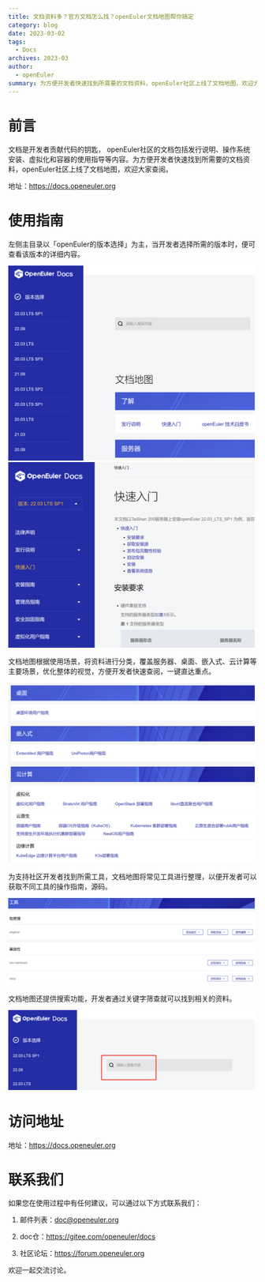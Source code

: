 ```yaml
---
title: 文档资料多？官方文档怎么找？openEuler文档地图帮你搞定
category: blog
date: 2023-03-02
tags:
  - Docs
archives: 2023-03
author:
  - openEuler
summary: 为方便开发者快速找到所需要的文档资料，openEuler社区上线了文档地图，欢迎大家查阅。
---
```





# **前言**

文档是开发者贡献代码的钥匙，
openEuler社区的文档包括发行说明、操作系统安装、虚拟化和容器的使用指导等内容。为方便开发者快速找到所需要的文档资料，openEuler社区上线了文档地图，欢迎大家查阅。

地址：https://docs.openeuler.org

# **使用指南**

左侧主目录以「openEuler的版本选择」为主，当开发者选择所需的版本时，便可查看该版本的详细内容。

<img src="./img/news/20230303-docs/media/image1.png" width="500" >

<img src="./img/news/20230303-docs/media/image2.png" width="500" >




文档地图根据使用场景，将资料进行分类，覆盖服务器、桌面、嵌入式、云计算等主要场景，优化整体的视觉，方便开发者快速查阅，一键直达重点。



<img src="./img/news/20230303-docs/media/image3.png" width="500" >

为支持社区开发者找到所需工具，文档地图将常见工具进行整理，以便开发者可以获取不同工具的操作指南，源码。

<img src="./img/news/20230303-docs/media/image4.png" width="500" >

文档地图还提供搜索功能，开发者通过关键字筛查就可以找到相关的资料。

<img src="./img/news/20230303-docs/media/image5.png" width="500" >

# **访问地址**

地址：https://docs.openeuler.org

# **联系我们**

如果您在使用过程中有任何建议，可以通过以下方式联系我们：

1.  邮件列表：doc@openeuler.org

2.  doc仓：https://gitee.com/openeuler/docs

3.  社区论坛：https://forum.openeuler.org

欢迎一起交流讨论。
